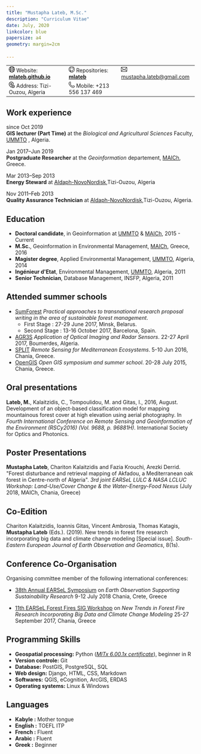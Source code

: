 ```yaml
---      
title: "Mustapha Lateb, M.Sc."   
description: "Curriculum Vitae"   
date: July, 2020  
linkcolor: blue   
papersize: a4   
geometry: margin=2cm   
 
--- 
```

   
||||
|:--|:--|:--|
|![](internet.png) Website: **[mlateb.github.io][]**  | ![](github.png) Repositories: **[mlateb][]**  |  ![](email.png) <mustapha.lateb@gmail.com>|  
|![](address.png) Address: Tizi-Ouzou, Algeria  |  ![](phone.png) Mobile: +213 556 137 469|
     
   
Work experience   
---------------   
   
since Oct 2019   
**GIS lecturer (Part Time)** at the *Biological and Agricultural Sciences* Faculty, [UMMTO][] , Algeria.   
   
Jan 2017–Jun 2019   
**Postgraduate Researcher** at the *Geoinformation* departement, [MAICh][], Greece.   

Mar 2013–Sep 2013   
**Energy Steward** at [Aldaph-NovoNordisk][],Tizi-Ouzou, Algeria   

Nov 2011–Feb 2013   
**Quality Assurance Technician** at [Aldaph-NovoNordisk][],Tizi-Ouzou, Algeria.   

Education   
---------   
   
* **Doctoral candidate**, in Geoinformation at [UMMTO][] & [MAICh][], 2015 - Current   
* **M.Sc.**, Geoinformation in Environmental Management, [MAICh][], Greece, 2016     
* **Magister degree**, Applied Environmental Management, [UMMTO][], Algeria, 2014  
* **Ingénieur d'Etat**, Environmental Management, [UMMTO][], Algeria, 2011  
* **Senior Technician**, Database Management,  INSFP, Algeria, 2011   
  
Attended summer schools   
-----------------------   

* [SumForest][] *Practical approaches to transnational research proposal writing in the area of sustainable forest management*.  
   * First Stage : 27-29 June 2017, Minsk, Belarus.
   * Second Stage : 13-16 October 2017, Barcelona, Spain.   
* [AGR3S][] *Application of Optical Imaging and Radar Sensors*. 22-27 April 2017, Boumerdes, Algeria.   
* [SPLIT][] *Remote Sensing for Mediterranean Ecosystems*. 5-10 Jun 2016, Chania, Greece.  
* [OpenGIS][] *Open GIS symposium and summer school*. 20-28 July 2015, Chania, Greece.   

Oral presentations   
------------------

**Lateb, M.**, Kalaitzidis, C., Tompoulidou, M. and Gitas, I., 2016, August. Development of an object-based classification model for mapping mountainous forest cover at high elevation using aerial photography. In *Fourth International Conference on Remote Sensing and Geoinformation of the Environment (RSCy2016) (Vol. 9688, p. 96881H)*. International Society for Optics and Photonics.

Poster Presentations   
--------------------   
**Mustapha Lateb**, Chariton Kalaitzidis and Fazia Krouchi, Arezki Derrid. "Forest disturbance and retrieval mapping of Akfadou, a Mediterranean oak forest in Centre-north of Algeria". *3rd joint EARSeL LULC & NASA LCLUC Workshop: Land-Use/Cover Change & the Water-Energy-Food Nexus* (July 2018, MAICh, Chania, Greece)   

Co-Edition   
----------
Chariton Kalaitzidis, Ioannis Gitas, Vincent Ambrosia, Thomas Katagis, **Mustapha Lateb** (Eds.). (2019). New trends in forest fire research incorporating big data and climate change modeling [Special issue]. *South-Eastern European Journal of Earth Observation and Geomatics*, 8(1s).  

Conference Co-Organisation    
--------------------------
Organising committee member of the following international conferences:    
    
* [38th Annual EARSeL Symposium][] on *Earth Observation Supporting Sustainability Research* 9-12 July 2018 Chania, Crete, Greece   
  
* [11th EARSeL Forest Fires SIG Workshop][] on *New Trends in Forest Fire Research Incorporating Big Data and Climate Change Modeling* 25-27 September 2017, Chania, Greece   
      
Programming Skills
------------------   
   
* **Geospatial processing:** Python ([*MITx 6.00.1x certificate*][]), beginner in R
* **Version controle:** Git 
* **Database:** PostGIS, PostgreSQL, SQL
* **Web design:** Django, HTML, CSS, Markdown 
* **Softwares:** QGIS, eCognition,  ArcGIS, ERDAS
* **Operating systems:** Linux & Windows   
   
Languages
---------   
    
* **Kabyle :** Mother tongue
* **English :** TOEFL ITP
* **French :** Fluent 
* **Arabic :** Fluent
* **Greek :** Beginner     


[mlateb.github.io]:https://mlateb.github.io 
[mlateb]:https://github.com/mlateb
[MustaphaLateb]:https://twitter.com/MustaphaLateb
[MAICh]:https://www.iamc.ciheam.org/ 
[Aldaph-NovoNordisk]:http://www.novonordisk.dz/about-novo-nordisk/novo-nordisk-algeria.html
[38th Annual EARSeL Symposium]:http://symposium.earsel.org/38th-symposium-Chania   
[11th EARSeL Forest Fires SIG Workshop]:http://ffsig2017.maich.gr/en/   
[UMMTO]:https://www.ummto.dz   
[SumForest]:https://www.sumforest.org   
[AGR3S]:http://agr3s2017.univ-boumerdes.dz   
[SPLIT]:https://splitremotesensing.com/home-2016/#after_section_1   
[OpenGIS]:https://opengis2015.pns.aegean.gr   
[*MITx 6.00.1x certificate*]:https://courses.edx.org/certificates/4356b753befc4825afcaf5649f4be6ad
